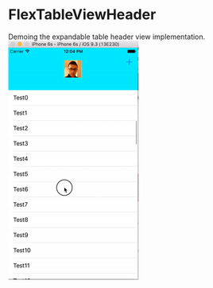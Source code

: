 # FlexTableViewHeader

Demoing the expandable table header view implementation.
![demo](https://github.com/jasonhotsauce/FlexTableViewHeader/blob/master/demo.gif)
